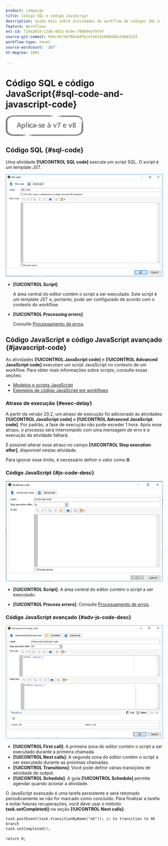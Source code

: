 ```yaml
---
product: campaign
title: Código SQL e código JavaScript
description: Saiba mais sobre atividades de workflow de códigos SQL e JavaScript
feature: Workflows
exl-id: 729a2010-c2d8-481b-8c9e-780b9e5f97ef
source-git-commit: b94c4bfd478b4a8fbcefe6341608dd6a14bb31d3
workflow-type: tm+mt
source-wordcount: '267'
ht-degree: 100%

---
```


# Código SQL e código JavaScript{#sql-code-and-javascript-code}

![](../../assets/common.svg)

## Código SQL {#sql-code}

Uma atividade **[!UICONTROL SQL code]** executa um script SQL. O script é um template JST.

![](assets/sql_code.png)

* **[!UICONTROL Script]**

   A área central do editor contém o script a ser executado. Este script é um template JST e, portanto, pode ser configurado de acordo com o contexto do workflow.

* **[!UICONTROL Processing errors]**

   Consulte [Processamento de erros](monitoring-workflow-execution.md#processing-errors).

## Código JavaScript e código JavaScript avançado {#javascript-code}

As atividades **[!UICONTROL JavaScript code]** e **[!UICONTROL Advanced JavaScript code]** executam um script JavaScript no contexto de um workflow. Para obter mais informações sobre scripts, consulte essas seções:

* [Modelos e scripts JavaScript](javascript-scripts-and-templates.md)
* [Exemplos de código JavaScript em workflows](javascript-in-workflows.md)

### Atraso de execução {#exec-delay}

A partir da versão 20.2, um atraso de execução foi adicionado às atividades **[!UICONTROL JavaScript code]** e **[!UICONTROL Advanced JavaScript code]**. Por padrão, a fase de execução não pode exceder 1 hora. Após esse atraso, o processo será interrompido com uma mensagem de erro e a execução da atividade falhará.

É possível alterar esse atraso no campo **[!UICONTROL Stop execution after]**, disponível nestas atividade.

Para ignorar esse limite, é necessário definir o valor como **0**.

### Código JavaScript {#js-code-desc}

![](assets/javascript_code.png)

* **[!UICONTROL Script]**: A área central do editor contém o script a ser executado.

* **[!UICONTROL Process errors]**: Consulte [Processamento de erros](monitoring-workflow-execution.md#processing-errors).

### Código JavaScript avançado {#adv-js-code-desc}

![](assets/advanced_javascript_code.png)

* **[!UICONTROL First call]**: A primeira zona do editor contém o script a ser executado durante a primeira chamada.
* **[!UICONTROL Next calls]**: A segunda zona do editor contém o script a ser executado durante as próximas chamadas.
* **[!UICONTROL Transitions]**: Você pode definir várias transições de atividade de output.
* **[!UICONTROL Schedule]**: A guia **[!UICONTROL Schedule]** permite agendar quando acionar a atividade.

O JavaScript avançado é uma tarefa persistente e será retomado periodicamente se não for marcado como concluído. Para finalizar a tarefa e evitar futuras recuperações, você deve usar o método **task.setCompleted()** na seção **[!UICONTROL Next calls]**:

```
task.postEvent(task.transitionByName("ok")); // to transition to Ok branch
task.setCompleted();

return 0;
```
